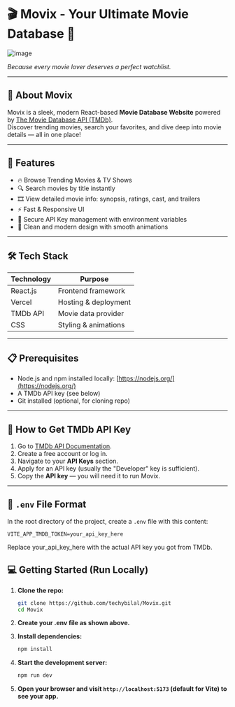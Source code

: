 # 🎬 Movix - Your Ultimate Movie Database 🎥

![image](https://github.com/user-attachments/assets/22c3b983-92c1-4550-b361-adff164c664f)

*Because every movie lover deserves a perfect watchlist.*

---

## 🚀 About Movix

Movix is a sleek, modern React-based **Movie Database Website** powered by [The Movie Database API (TMDb)](https://www.themoviedb.org/).  
Discover trending movies, search your favorites, and dive deep into movie details — all in one place!

---

## 🌟 Features

- 🔥 Browse Trending Movies & TV Shows  
- 🔍 Search movies by title instantly  
- 🎞️ View detailed movie info: synopsis, ratings, cast, and trailers  
- ⚡ Fast & Responsive UI  
- 🔐 Secure API Key management with environment variables  
- 🎨 Clean and modern design with smooth animations  

---

## 🛠️ Tech Stack

| Technology | Purpose                    |
|------------|----------------------------|
| React.js   | Frontend framework          |
| Vercel     | Hosting & deployment        |
| TMDb API   | Movie data provider         |
| CSS        | Styling & animations        |

---

## 📋 Prerequisites

- Node.js and npm installed locally: [https://nodejs.org/](https://nodejs.org/)  
- A TMDb API key (see below)  
- Git installed (optional, for cloning repo)  

---

## 🎯 How to Get TMDb API Key

1. Go to [TMDb API Documentation](https://developer.themoviedb.org/reference/intro/authentication).  
2. Create a free account or log in.  
3. Navigate to your **API Keys** section.  
4. Apply for an API key (usually the "Developer" key is sufficient).  
5. Copy the **API key** — you will need it to run Movix.

---

## 📝 `.env` File Format

In the root directory of the project, create a `.env` file with this content:

```env
VITE_APP_TMDB_TOKEN=your_api_key_here
```
Replace your_api_key_here with the actual API key you got from TMDb.

## 💻 Getting Started (Run Locally)

1. **Clone the repo:**

   ```bash
   git clone https://github.com/techybilal/Movix.git
   cd Movix
   ```
   
2. **Create your .env file as shown above.**

3. **Install dependencies:**

   ```bash
   npm install
   ```
   
4. **Start the development server:**

   ```bash
   npm run dev
   ```

5. **Open your browser and visit `http://localhost:5173` (default for Vite) to see your app.**

